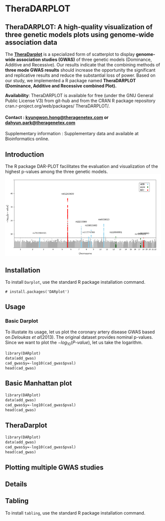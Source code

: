 # TheraDARPLOT 
## **TheraDARPLOT:** A high-quality visualization of three genetic models plots using genome-wide association data
The [**TheraDarplot**](https://github.com/Dahyun-Park/DARplot/) is a specialized form of scatterplot to display **genome-wide association studies (GWAS)** of three genetic models (Dominance, Additive and Recessive). 
Our results indicate that the combining methods of **three mode GWAS results** should increase the opportunity 
the significant and replicative results and reduce the substantial loss of power. Based on our study, 
we implemented a R package named 
**TheraDARPLOT** **(Dominance, Additive and Recessive combined Plot).** 

**Availability**: TheraDARPLOT is available for free (under the GNU General Public License V3) from git-hub and from the CRAN R package repository cran.r-project.org/web/packages/ TheraDARPLOT/.
#### **Contact : kyungwon.hong@theragenetex.com or dahyun.park@theragenetex.com**
Supplementary information : Supplementary data and available at Bioinformatics online.


## Introduction
The R package DAR-PLOT facilitates the evaluation and visualization of the highest p-values among the three genetic models.
![new_dm.png](new_dm.png)

## Installation
To install `Darplot`, use the standard R package installation command.

```{r}
# install.packages('DARplot')
```
## Usage
### Basic Darplot
To illustate its usage, let us plot the coronary artery disease GWAS based on *Deloukas et al*(2013). The original dataset provides nominal p-values. Since we want to plot the $-log_{10}(P\text{-}value)$, let us take the logarithm.  


```{r,cache=TRUE}
library(DARplot)
data(add_gwas)
cad_gwas$y=-log10(cad_gwas$pval)
head(cad_gwas)
```
## Basic Manhattan plot

```{r,cache=TRUE}
library(DARplot)
data(add_gwas)
cad_gwas$y=-log10(cad_gwas$pval)
head(cad_gwas)
```

## TheraDarplot

```{r,cache=TRUE}
library(DARplot)
data(add_gwas)
cad_gwas$y=-log10(cad_gwas$pval)
head(cad_gwas)
```

## Plotting multiple GWAS studies

## Details

## Tabling
To install `tabling`, use the standard R package installation command.
```# install.packages('DARplot')
```
